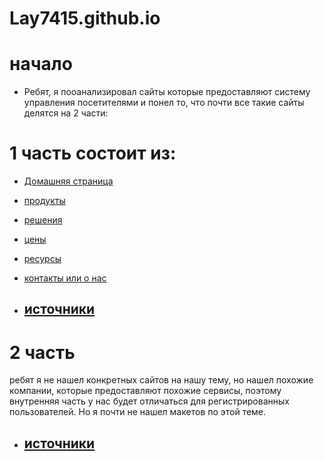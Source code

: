 # Lay7415.github.io

# начало
- Ребят, я пооанализировал сайты которые предоставляют систему управления посетителями и понел то, что
почти все такие сайты делятся на 2 части:

# 1 часть состоит из:
- [Домашняя страница](./1%20часть/домашняя%20страница.md)
- [продукты](./1%20часть/продукты.md)
- [решения](./1%20часть/решения.md)
- [цены](./1%20часть/цены.md)
- [ресурсы](./1%20часть/ресурсы.md)

- [контакты или о нас](./1%20часть/контакты.md)

- ## [источники](./1%20часть/источники.md)

# 2 часть
ребят я не нашел конкретных сайтов на нашу тему, но нашел похожие компании, которые предоставляют похожие сервисы, поэтому внутренняя часть у нас будет отличаться для регистрированных пользователей. Но я почти не нашел макетов по этой теме.

- ## [источники](./2%20часть/источники.md)